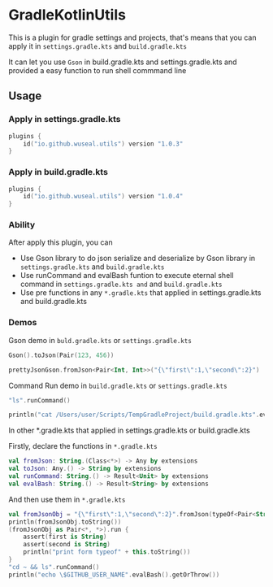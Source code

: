 # GradleKotlinUtils

This is a plugin for gradle settings and projects, that's means that you can apply it in `settings.gradle.kts` and `build.gradle.kts`

It can let you use `Gson` in build.gradle.kts and settings.gradle.kts and provided a easy function to run shell commmand line
## Usage

### Apply in settings.gradle.kts

```kotlin
plugins {
    id("io.github.wuseal.utils") version "1.0.3"
}
```

### Apply in build.gradle.kts

```kotlin
plugins {
    id("io.github.wuseal.utils") version "1.0.4"
}
```

### Ability
After apply this plugin, you can 

* Use Gson library to do json serialize and deserialize by Gson library in `settings.gradle.kts` and `build.gradle.kts`
* Use runCommand and evalBash funtion to execute eternal shell command in `settings.gradle.kts and` and `build.gradle.kts`
* Use pre functions in any `*.gradle.kts` that applied in settings.gradle.kts and build.gradle.kts

### Demos
Gson demo in `buld.gradle.kts` or `settings.gradle.kts`
```kotlin
Gson().toJson(Pair(123, 456))

prettyJsonGson.fromJson<Pair<Int, Int>>("{\"first\":1,\"second\":2}")
```

Command Run demo in `build.gradle.kts` or `settings.gradle.kts`

```kotlin
"ls".runCommand()

println("cat /Users/user/Scripts/TempGradleProject/build.gradle.kts".evalBash())

```

In other *.gradle.kts that applied in settings.gradle.kts or build.gradle.kts

Firstly, declare the functions in `*.gradle.kts`
```kotlin
val fromJson: String.(Class<*>) -> Any by extensions
val toJson: Any.() -> String by extensions
val runCommand: String.() -> Result<Unit> by extensions
val evalBash: String.() -> Result<String> by extensions
```
And then use them in `*.gradle.kts`
```kotlin
val fromJsonObj = "{\"first\":1,\"second\":2}".fromJson(typeOf<Pair<String, String>>().concreteClass)
println(fromJsonObj.toString())
(fromJsonObj as Pair<*, *>).run {
    assert(first is String)
    assert(second is String)
    println("print form typeof" + this.toString())
}
"cd ~ && ls".runCommand()
println("echo \$GITHUB_USER_NAME".evalBash().getOrThrow())
```
